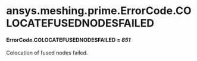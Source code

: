<a id="ansys-meshing-prime-errorcode-colocatefusednodesfailed"></a>

# ansys.meshing.prime.ErrorCode.COLOCATEFUSEDNODESFAILED

<a id="ansys.meshing.prime.ErrorCode.COLOCATEFUSEDNODESFAILED"></a>

#### ErrorCode.COLOCATEFUSEDNODESFAILED *= 851*

Colocation of fused nodes failed.

<!-- !! processed by numpydoc !! -->
